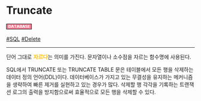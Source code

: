 # Truncate

![Database](../../2TAT1C/Label_Database.png)

<a href="https://ko.wikipedia.org/wiki/TRUNCATE_(SQL)">#SQL</a>
<a href="https://pointnet.tistory.com/334">#Delete</a>

---

단어 그대로 <span style="color:#FFBF00; font-weight:bold;">자르다</span>는 의미를 가진다. 문자열이나 소수점을 자르는 함수명에 사용된다.

SQL에서 TRUNCATE 또는 TRUNCATE TABLE 문은 테이블에서 모든 행을 삭제하는 데이터 정의 언어(DDL)이다. 데이터베이스가 가지고 있는 무결성을 유지하는 메커니즘을 생략하여 빠른 제거를 실현하고 있는 경우가 많다. 삭제할 행 각각을 기록하는 트랜잭션 로그의 출력을 방지함으로써 효율적으로 모든 행을 삭제할 수 있다.
